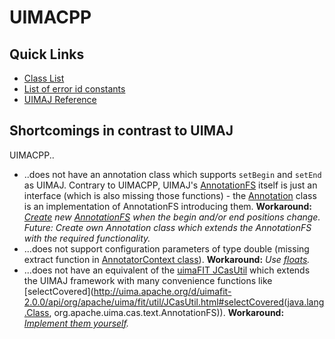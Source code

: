 # UIMACPP

## Quick Links
* [Class List](http://uima.apache.org/d/uimacpp-2.4.0/docs/html/annotated.html)
* [List of error id constants](http://uima.apache.org/d/uimacpp-2.4.0/docs/html/err__ids_8h.html)
* [UIMAJ Reference](https://uima.apache.org/d/uimaj-2.4.0/references.html)


## Shortcomings in contrast to UIMAJ
UIMACPP..
* ..does not have an annotation class which supports `setBegin` and `setEnd` as UIMAJ. Contrary to UIMACPP, UIMAJ's [AnnotationFS](http://uima.apache.org/d/uimaj-2.4.2/apidocs/org/apache/uima/cas/text/AnnotationFS.html) itself is just an interface (which is also missing those functions) - the [Annotation](http://uima.apache.org/d/uimaj-2.4.2/apidocs/org/apache/uima/jcas/tcas/Annotation.html) class is an implementation of AnnotationFS introducing them. **Workaround:** *[Create](http://uima.apache.org/d/uimacpp-2.4.0/docs/html/group__UtilFuncts.html#ga0) new [AnnotationFS](http://uima.apache.org/d/uimacpp-2.4.0/docs/html/classuima_1_1AnnotationFS.html) when the begin and/or end positions change. Future: Create own Annotation class which extends the AnnotationFS with the required functionality.*
* ...does not support configuration parameters of type double (missing extract function in [AnnotatorContext class](http://uima.apache.org/d/uimacpp-2.4.0/docs/html/classuima_1_1AnnotatorContext.html)). **Workaround:** *Use  [floats](http://uima.apache.org/d/uimacpp-2.4.0/docs/html/classuima_1_1AnnotatorContext.html#uima_1_1AnnotatorContextz14_6).*
* ...does not have an equivalent of the [uimaFIT JCasUtil](http://uima.apache.org/d/uimafit-2.0.0/api/org/apache/uima/fit/util/JCasUtil.html) which extends the UIMAJ framework with many convenience functions like [selectCovered](http://uima.apache.org/d/uimafit-2.0.0/api/org/apache/uima/fit/util/JCasUtil.html#selectCovered(java.lang.Class, org.apache.uima.cas.text.AnnotationFS)). **Workaround:** *[Implement them yourself](https://github.com/ahoereth/RobotTrajectoryAnalyzerCpp/blob/master/src/uimacppext/src/utils.cpp).*
